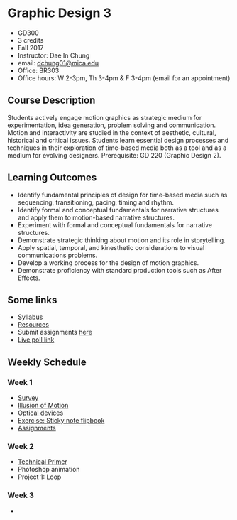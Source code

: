 # Graphic Design 3

- GD300
- 3 credits
- Fall 2017
- Instructor: Dae In Chung
- email: [dchung01@mica.edu](mailto:dchung01@mica.edu)
- Office: BR303
- Office hours: W 2-3pm, Th 3-4pm & F 3-4pm (email for an appointment)

## Course Description
Students actively engage motion graphics as strategic medium for experimentation, idea generation, problem solving and communication. Motion and interactivity are studied in the context of aesthetic, cultural, historical and critical issues. Students learn essential design processes and techniques in their exploration of time-based media both as a tool and as a medium for evolving designers. Prerequisite: GD 220 (Graphic Design 2).

## Learning Outcomes
- Identify fundamental principles of design for time-based media such as sequencing, transitioning, pacing, timing and rhythm.
- Identify formal and conceptual fundamentals for narrative structures and apply them to motion-based narrative structures.
- Experiment with formal and conceptual fundamentals for narrative structures.
- Demonstrate strategic thinking about motion and its role in storytelling.
- Apply spatial, temporal, and kinesthetic considerations to visual communications problems.
- Develop a working process for the design of motion graphics.
- Demonstrate proficiency with standard production tools such as After Effects.

## Some links
- [Syllabus](files/MICA-17FA-GD3-Syllabus.pdf)
- [Resources](lectures/w1-resources.md)
- Submit assignments [here](https://drive.google.com/drive/folders/0B6qjLkwjTXyrUWNFcHd6c3NvZEU?usp=sharing)
- [Live poll link](https://pollev.com/daechung096)

## Weekly Schedule

### Week 1
- [Survey](https://docs.google.com/forms/d/e/1FAIpQLSecPPxBAcrRt3BAR96hwQnEzAh1rnlOpTzVauPK7UgaN8VKfg/viewform?usp=sf_link)
- [Illusion of Motion](lectures/w1-illusion-of-motion.md)
- [Optical devices](lectures/w1-optical-devices.md)
- [Exercise: Sticky note flipbook](lectures/w1-exercise.md)
- [Assignments](lectures/w1-assignments.md)

### Week 2
- [Technical Primer](lectures/w2-technical-primer.md)
- Photoshop animation
- Project 1: Loop

### Week 3
- 
